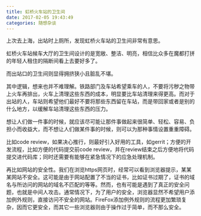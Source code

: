 ```yaml
---
title: 虹桥火车站的卫生间
date: 2017-02-05 19:43:49
categories: 随想杂谈
---
```


上次去上海，出站时上厕所，发现虹桥火车站的卫生间非常有意思。

虹桥火车站候车大厅的卫生间设计的是宽敞、整洁、明亮，相信比众多在魔都打拼的年轻人租住的隔断间看上去要好多了。

而出站口的卫生间则显得拥挤狭小且脏乱不堪。
<!--more-->
其中逻辑，想来也并不难理解。铁路部门及车站希望乘车的人，不要将污秽之物带上火车再排出，火车上清理这些东西的成本，明显要比车站清理来得更高。而对于出站的人，车站则希望他们最好不要将那些东西留在车站，而是带回家或者是别的什么地方，以缓解车站清理这些东西的压力。

想让人们做一件事的时候，就应该尽可能让那件事做起来很简单、轻松、容易、负担小而收益大，而不想让人们做某件事的时候，则可以为那种事情设置重重障碍。

比如code review，如果决心推行，则最好引入好用的工具，如gerrit；方便的开发流程，比如方便的代码提交前code review，并在review结束之后方便地将代码提交进代码库；同时还需要有能够在紧急情况下的应急处理机制。

再比如网站的安全性。我们在浏览https网页时，经常可以看到浏览器提示，某某某网站不安全。这可能是由于网站配置了不当的证书，比如证书过期了，证书的域名与所访问的网站的域名不匹配的等等。然而，也有可能是遇到了真正的安全问题，也就是中间人攻击。通常情况下，为了用户的安全，浏览器显然不希望用户添加例外规则，直接访问不安全的网站。FireFox添加例外规则的流程更加繁琐复杂，因而它更安全，而其它一些浏览器则由于操作过于简单，而不那么安全。
